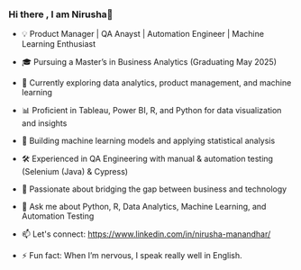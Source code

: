 ### Hi there , I am Nirusha👋

- 💡 Product Manager | QA Anayst | Automation Engineer |  Machine Learning Enthusiast

- 🎓 Pursuing a Master’s in Business Analytics (Graduating May 2025)
- 🔎 Currently exploring data analytics, product management, and machine learning
- 📊 Proficient in Tableau, Power BI, R, and Python for data visualization and insights
- 🤖 Building machine learning models and applying statistical analysis
- 🛠 Experienced in QA Engineering with manual & automation testing (Selenium (Java) & Cypress)
- 🤝 Passionate about bridging the gap between business and technology
- 💬 Ask me about Python, R, Data Analytics, Machine Learning, and Automation Testing
- 📫 Let's connect: https://www.linkedin.com/in/nirusha-manandhar/
- ⚡ Fun fact: When I’m nervous, I speak really well in English.
